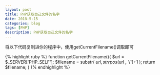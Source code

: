 ```yaml
---
layout: post
title: PHP获取自己文件的名字
date: 2018-5-15
categories: blog
tags: [PHP]
description: PHP获取自己文件的名字
---
```


将以下代码复制进你的程序中，使用getCurrentFilename()调取即可

{% highlight ruby %}
function getCurrentFilename(){
  $url = $_SERVER['PHP_SELF'];
  $filename = substr( $url , strrpos($url , '/')+1 );
  return $filename;
}
{% endhighlight %}